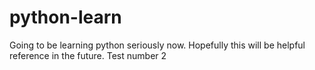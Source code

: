 # python-learn

Going to be learning python seriously now.
Hopefully this will be helpful reference in the future.
Test number 2
